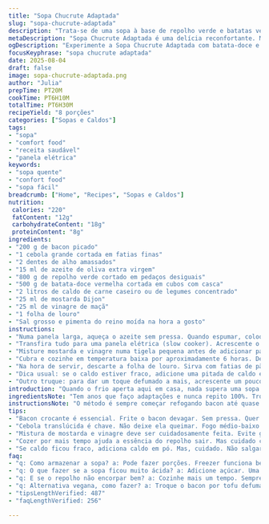 ```yaml
---
title: "Sopa Chucrute Adaptada"
slug: "sopa-chucrute-adaptada"
description: "Trata-se de uma sopa à base de repolho verde e batatas vermelhas com bacon, ajustada para um cozimento rápido na panela elétrica, trocando alguns ingredientes clássicos para trazer um toque brasileirado. Sem lactose, sem glúten, com sabor marcante graças ao vinagre de maçã e mostarda tradicional, mistura aromática que evolui enquanto cozinha. A textura deve ficar cremosa, com batatas macias; o aroma é um convite, entre fumaça do bacon e ácido suave do vinagre."
metaDescription: "Sopa Chucrute Adaptada é uma delícia reconfortante. Mistura repolho verde e batata-doce com bacon. Acompanhe com pão rústico e experimente."
ogDescription: "Experimente a Sopa Chucrute Adaptada com batata-doce e bacon. Uma delícia aquecendo o coração em dias frios. Perfeita para jantar."
focusKeyphrase: "sopa chucrute adaptada"
date: 2025-08-04
draft: false
image: sopa-chucrute-adaptada.png
author: "Julia"
prepTime: PT20M
cookTime: PT6H10M
totalTime: PT6H30M
recipeYield: "8 porções"
categories: ["Sopas e Caldos"]
tags:
- "sopa"
- "comfort food"
- "receita saudável"
- "panela elétrica"
keywords:
- "sopa quente"
- "confort food"
- "sopa fácil"
breadcrumb: ["Home", "Recipes", "Sopas e Caldos"]
nutrition: 
 calories: "220"
 fatContent: "12g"
 carbohydrateContent: "18g"
 proteinContent: "8g"
ingredients:
- "200 g de bacon picado"
- "1 cebola grande cortada em fatias finas"
- "2 dentes de alho amassados"
- "15 ml de azeite de oliva extra virgem"
- "800 g de repolho verde cortado em pedaços desiguais"
- "500 g de batata-doce vermelha cortada em cubos com casca"
- "2 litros de caldo de carne caseiro ou de legumes concentrado"
- "25 ml de mostarda Dijon"
- "25 ml de vinagre de maçã"
- "1 folha de louro"
- "Sal grosso e pimenta do reino moída na hora a gosto"
instructions:
- "Numa panela larga, aqueça o azeite sem pressa. Quando espumar, coloque o bacon para fritar até soltar gordura e ficar levemente crocante, mexendo para não queimar. Daí jogue a cebola e o alho, refogue até ficar translúcido, sem dourar demais porque amargaria a sopa."
- "Transfira tudo para uma panela elétrica (slow cooker). Acrescente o repolho, batata-doce, o louro. Derrame o caldo quente com cuidado para não lavar os ingredientes."
- "Misture mostarda e vinagre numa tigela pequena antes de adicionar para evitar grumos. Jogue essa mistura também dentro da panela e mexa suavemente. Ajuste sal e pimenta atualmente, porque a pancada de sabor se confirma após cozimento."
- "Cubra e cozinhe em temperatura baixa por aproximadamente 6 horas. De vez em quando, quando possível, use uma colher funda para tentar perceber se batatas já estão macias; toque visual: repolho deve estar esbranquiçado e mole. Se o caldo estiver muito líquido, retire a tampa nos últimos 30 minutos para reduzir e engrossar com sabor."
- "Na hora de servir, descarte a folha de louro. Sirva com fatias de pão rústico, de preferência forno a lenha, ou acompanhada de linguiça calabresa fatiada e frita na chapa, para um toque brasileiro."
- "Dica usual: se o caldo estiver fraco, adicione uma pitada de caldo em pó ou um cubinho dissolvido, mas cuidado para não salgar demais."
- "Outro truque: para dar um toque defumado a mais, acrescente um pouco de páprica defumada no refogado antes do bacon."
introduction: "Quando o frio aperta aqui em casa, nada supera uma sopa quente, encorpada, que abrace. Experimentei versões do famoso prato franco-alemão que une o famoso chucrute com batatas, ajustei ingredientes pra algo menos pesado, com batata-doce no lugar das comuns. A batata tradicional às vezes pesa demais pro jantar e vira uma papa desinteressante. Ao longo das vezes, percebi que o segredo tá em manejar o repolho na panela – quanto mais lento, mais o sabor se funde ao caldo, mas sem perder textura demais; esse meio termo entre crocante e derretido deixa a sopa viva. Também troquei o clássico vinagre branco por vinagre de maçã, menos agressivo e que equilibra o doce da batata-doce e o salgado do bacon, que por sua vez tem que ficar no ponto certo pra não virar gordura em excesso. A mostarda Dijon traz a acidez suave importante; feita a antiga com grãos se torna âncora do sabor. Serve com pão rústico, preferivelmente artesanal, pra dar crocância no fim."
ingredientsNote: "Tem anos que faço adaptações e nunca repito 100%. Troco batata inglesa por batata-doce, adiciono louro pra aroma, o que foi novidade que trouxe vida ao caldo. Usar caldo caseiro é fundamental, ajuda a domar o repolho forte. O bacon deve ser de boa procedência, corte grosso, porque rende gordura e sabor. Para veganizar, substitua bacon por pedaços de tofu defumado, caldo por legumes e retire a mostarda, que tem ponto ácido que alguns não gostam. A cebola não pode queimar, sempre começar em fogo médio-baixo, mexendo até ficar translúcida, porque a queima amarga a sopa inteira. O vinagre de maçã nesse caso é campeão; caso não tenha, vinagre de vinho branco menos comum funciona, já o vinagre clássico branco é ácido demais. Essa textura entre ligeiramente crocante do repolho e a maciez das batatas salvaram todas as versões feitas."
instructionsNote: "O método é sempre começar refogando bacon até quase crocante, porque gordura e sabor que se soltam vêm daí. Misturar os ingredientes com cuidado evita empastamento. A lama do fundo da panela é onde o sabor tá, não raspe a fundo ao mexer senão a sopa vira biscuit. Além disso, o tempo pode variar conforme a panela. Prefira sempre abrir a tampa próximo do fim do tempo; abrir cedo faz soltar calor e adiar cozimento. Se quiser acelerar, cozinhe por 1 hora na panela comum, mas o resultado vai perder a delicadeza da transformação lenta – que é chave aqui. Testar o ponto dos legumes pela textura com garfo é chave; o repolho tem que estar macio, mas ainda preservar pontos de firmeza – senão vira purê, sem graça. No fim, deixar a sopa descansar fora do fogo cinco minutos para aparar sabor é truque que aprendi com a avó. Para esquentar depois, reaqueça devagar para que o sabor não evapore."
tips:
- "Bacon crocante é essencial. Frite o bacon devagar. Sem pressa. Quer gordura saborosa, mas não queime. O cheiro é maravilhoso, bem como a cor dourada."
- "Cebola translúcida é chave. Não deixe ela queimar. Fogo médio-baixo é o ideal. Coloque na panela só após o bacon. O sabor vai se intensificar."
- "Mistura de mostarda e vinagre deve ser cuidadosamente feita. Evite grumos. Mistura homogênea é preciosa. Essa é a acidez que equilibra tudo. Perfeita."
- "Cozer por mais tempo ajuda a essência do repolho sair. Mas cuidado com a textura. Tem que manter firmeza. Repolho mole demais é chato, sem graça. Sopa vira purê."
- "Se caldo ficou fraco, adiciona caldo em pó. Mas, cuidado. Não salgar demais. Menos é mais. Sabor e sal devem estar em harmonia e não brigando."
faq:
- "q: Como armazenar a sopa? a: Pode fazer porções. Freezer funciona bem. Mas evite deixar mais de uma semana. Aquecer devagar é o segredo."
- "q: O que fazer se a sopa ficou muito ácida? a: Adicione açúcar. Uma colher pequena. Pode equilibrar bem o sabor. Tente também mais batata-doce."
- "q: E se o repolho não encorpar bem? a: Cozinhe mais um tempo. Sempre observe a textura. Às vezes, só precisa de um pouco mais de atenção."
- "q: Alternativa vegana, como fazer? a: Troque o bacon por tofu defumado. E use caldo de legumes. Retire a mostarda se o sabor não agradar."
- "tipsLengthVerified: 487"
- "faqLengthVerified: 256"

---
```

